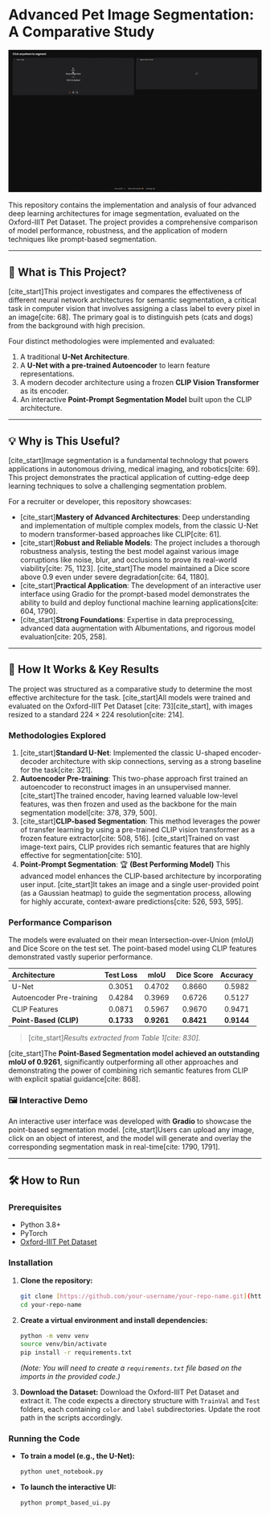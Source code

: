 # Advanced Pet Image Segmentation: A Comparative Study

![Project Demo](assets/demo.gif)

This repository contains the implementation and analysis of four advanced deep learning architectures for image segmentation, evaluated on the Oxford-IIIT Pet Dataset. The project provides a comprehensive comparison of model performance, robustness, and the application of modern techniques like prompt-based segmentation.

---

## 🎯 What is This Project?

[cite_start]This project investigates and compares the effectiveness of different neural network architectures for semantic segmentation, a critical task in computer vision that involves assigning a class label to every pixel in an image[cite: 68]. The primary goal is to distinguish pets (cats and dogs) from the background with high precision.

Four distinct methodologies were implemented and evaluated:
1.  A traditional **U-Net Architecture**.
2.  A **U-Net with a pre-trained Autoencoder** to learn feature representations.
3.  A modern decoder architecture using a frozen **CLIP Vision Transformer** as its encoder.
4.  An interactive **Point-Prompt Segmentation Model** built upon the CLIP architecture.

---

## 💡 Why is This Useful?

[cite_start]Image segmentation is a fundamental technology that powers applications in autonomous driving, medical imaging, and robotics[cite: 69]. This project demonstrates the practical application of cutting-edge deep learning techniques to solve a challenging segmentation problem.

For a recruiter or developer, this repository showcases:
* [cite_start]**Mastery of Advanced Architectures**: Deep understanding and implementation of multiple complex models, from the classic U-Net to modern transformer-based approaches like CLIP[cite: 61].
* [cite_start]**Robust and Reliable Models**: The project includes a thorough robustness analysis, testing the best model against various image corruptions like noise, blur, and occlusions to prove its real-world viability[cite: 75, 1123]. [cite_start]The model maintained a Dice score above 0.9 even under severe degradation[cite: 64, 1180].
* [cite_start]**Practical Application**: The development of an interactive user interface using Gradio for the prompt-based model demonstrates the ability to build and deploy functional machine learning applications[cite: 604, 1790].
* [cite_start]**Strong Foundations**: Expertise in data preprocessing, advanced data augmentation with Albumentations, and rigorous model evaluation[cite: 205, 258].

---

## 🚀 How It Works & Key Results

The project was structured as a comparative study to determine the most effective architecture for the task. [cite_start]All models were trained and evaluated on the Oxford-IIIT Pet Dataset [cite: 73][cite_start], with images resized to a standard $224 \times 224$ resolution[cite: 214].

### Methodologies Explored

1.  [cite_start]**Standard U-Net**: Implemented the classic U-shaped encoder-decoder architecture with skip connections, serving as a strong baseline for the task[cite: 321].
2.  **Autoencoder Pre-training**: This two-phase approach first trained an autoencoder to reconstruct images in an unsupervised manner. [cite_start]The trained encoder, having learned valuable low-level features, was then frozen and used as the backbone for the main segmentation model[cite: 378, 379, 500].
3.  [cite_start]**CLIP-based Segmentation**: This method leverages the power of transfer learning by using a pre-trained CLIP vision transformer as a frozen feature extractor[cite: 508, 516]. [cite_start]Trained on vast image-text pairs, CLIP provides rich semantic features that are highly effective for segmentation[cite: 510].
4.  **Point-Prompt Segmentation**: 🏆 **(Best Performing Model)** This advanced model enhances the CLIP-based architecture by incorporating user input. [cite_start]It takes an image and a single user-provided point (as a Gaussian heatmap) to guide the segmentation process, allowing for highly accurate, context-aware predictions[cite: 526, 593, 595].

### Performance Comparison

The models were evaluated on their mean Intersection-over-Union (mIoU) and Dice Score on the test set. The point-based model using CLIP features demonstrated vastly superior performance.

| Architecture | Test Loss | mIoU | Dice Score | Accuracy |
| :--- | :---: | :---: | :---: | :---: |
| U-Net | 0.3051 | 0.4702 | 0.8660 | 0.5982 |
| Autoencoder Pre-training | 0.4284 | 0.3969 | 0.6726 | 0.5127 |
| CLIP Features | 0.0871 | 0.5967 | 0.9670 | 0.9471 |
| **Point-Based (CLIP)** | **0.1733** | **0.9261** | **0.8421** | **0.9144** |
> [cite_start]_Results extracted from Table 1[cite: 830]._

[cite_start]The **Point-Based Segmentation model achieved an outstanding mIoU of 0.9261**, significantly outperforming all other approaches and demonstrating the power of combining rich semantic features from CLIP with explicit spatial guidance[cite: 868].

### 🖼️ Interactive Demo

An interactive user interface was developed with **Gradio** to showcase the point-based segmentation model. [cite_start]Users can upload any image, click on an object of interest, and the model will generate and overlay the corresponding segmentation mask in real-time[cite: 1790, 1791].

---

## 🛠️ How to Run

### Prerequisites

* Python 3.8+
* PyTorch
* [Oxford-IIIT Pet Dataset](https://www.robots.ox.ac.uk/~vgg/data/pets/)

### Installation

1.  **Clone the repository:**
    ```bash
    git clone [https://github.com/your-username/your-repo-name.git](https://github.com/your-username/your-repo-name.git)
    cd your-repo-name
    ```

2.  **Create a virtual environment and install dependencies:**
    ```bash
    python -m venv venv
    source venv/bin/activate
    pip install -r requirements.txt
    ```
    *(Note: You will need to create a `requirements.txt` file based on the imports in the provided code.)*

3.  **Download the Dataset:**
    Download the Oxford-IIIT Pet Dataset and extract it. The code expects a directory structure with `TrainVal` and `Test` folders, each containing `color` and `label` subdirectories. Update the root path in the scripts accordingly.

### Running the Code

* **To train a model (e.g., the U-Net):**
    ```bash
    python unet_notebook.py
    ```

* **To launch the interactive UI:**
    ```bash
    python prompt_based_ui.py
    ```

